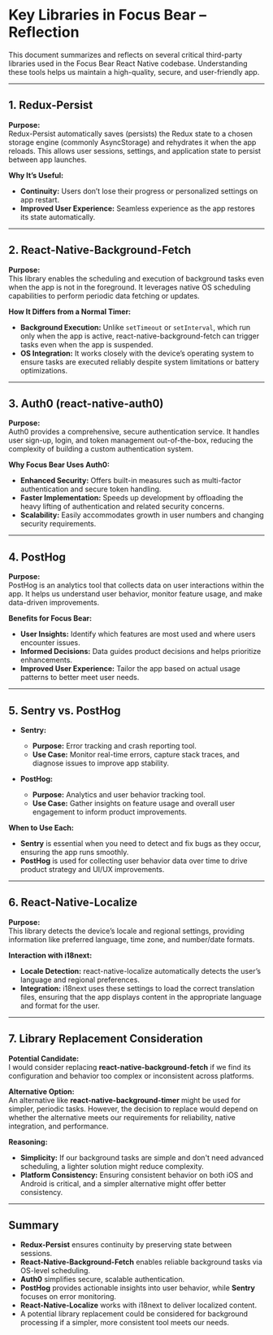 # Key Libraries in Focus Bear – Reflection

This document summarizes and reflects on several critical third-party libraries used in the Focus Bear React Native codebase. Understanding these tools helps us maintain a high-quality, secure, and user-friendly app.

---

## 1. Redux-Persist

**Purpose:**  
Redux-Persist automatically saves (persists) the Redux state to a chosen storage engine (commonly AsyncStorage) and rehydrates it when the app reloads. This allows user sessions, settings, and application state to persist between app launches.

**Why It’s Useful:**

- **Continuity:** Users don’t lose their progress or personalized settings on app restart.
- **Improved User Experience:** Seamless experience as the app restores its state automatically.

---

## 2. React-Native-Background-Fetch

**Purpose:**  
This library enables the scheduling and execution of background tasks even when the app is not in the foreground. It leverages native OS scheduling capabilities to perform periodic data fetching or updates.

**How It Differs from a Normal Timer:**

- **Background Execution:** Unlike `setTimeout` or `setInterval`, which run only when the app is active, react-native-background-fetch can trigger tasks even when the app is suspended.
- **OS Integration:** It works closely with the device’s operating system to ensure tasks are executed reliably despite system limitations or battery optimizations.

---

## 3. Auth0 (react-native-auth0)

**Purpose:**  
Auth0 provides a comprehensive, secure authentication service. It handles user sign-up, login, and token management out-of-the-box, reducing the complexity of building a custom authentication system.

**Why Focus Bear Uses Auth0:**

- **Enhanced Security:** Offers built-in measures such as multi-factor authentication and secure token handling.
- **Faster Implementation:** Speeds up development by offloading the heavy lifting of authentication and related security concerns.
- **Scalability:** Easily accommodates growth in user numbers and changing security requirements.

---

## 4. PostHog

**Purpose:**  
PostHog is an analytics tool that collects data on user interactions within the app. It helps us understand user behavior, monitor feature usage, and make data-driven improvements.

**Benefits for Focus Bear:**

- **User Insights:** Identify which features are most used and where users encounter issues.
- **Informed Decisions:** Data guides product decisions and helps prioritize enhancements.
- **Improved User Experience:** Tailor the app based on actual usage patterns to better meet user needs.

---

## 5. Sentry vs. PostHog

- **Sentry:**

  - **Purpose:** Error tracking and crash reporting tool.
  - **Use Case:** Monitor real-time errors, capture stack traces, and diagnose issues to improve app stability.

- **PostHog:**
  - **Purpose:** Analytics and user behavior tracking tool.
  - **Use Case:** Gather insights on feature usage and overall user engagement to inform product improvements.

**When to Use Each:**

- **Sentry** is essential when you need to detect and fix bugs as they occur, ensuring the app runs smoothly.
- **PostHog** is used for collecting user behavior data over time to drive product strategy and UI/UX improvements.

---

## 6. React-Native-Localize

**Purpose:**  
This library detects the device’s locale and regional settings, providing information like preferred language, time zone, and number/date formats.

**Interaction with i18next:**

- **Locale Detection:** react-native-localize automatically detects the user’s language and regional preferences.
- **Integration:** i18next uses these settings to load the correct translation files, ensuring that the app displays content in the appropriate language and format for the user.

---

## 7. Library Replacement Consideration

**Potential Candidate:**  
I would consider replacing **react-native-background-fetch** if we find its configuration and behavior too complex or inconsistent across platforms.

**Alternative Option:**  
An alternative like **react-native-background-timer** might be used for simpler, periodic tasks. However, the decision to replace would depend on whether the alternative meets our requirements for reliability, native integration, and performance.

**Reasoning:**

- **Simplicity:** If our background tasks are simple and don't need advanced scheduling, a lighter solution might reduce complexity.
- **Platform Consistency:** Ensuring consistent behavior on both iOS and Android is critical, and a simpler alternative might offer better consistency.

---

## Summary

- **Redux-Persist** ensures continuity by preserving state between sessions.
- **React-Native-Background-Fetch** enables reliable background tasks via OS-level scheduling.
- **Auth0** simplifies secure, scalable authentication.
- **PostHog** provides actionable insights into user behavior, while **Sentry** focuses on error monitoring.
- **React-Native-Localize** works with i18next to deliver localized content.
- A potential library replacement could be considered for background processing if a simpler, more consistent tool meets our needs.
